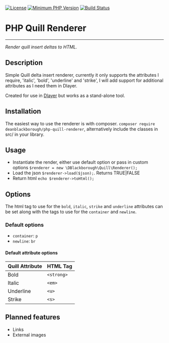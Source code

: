[![License](https://img.shields.io/badge/license-MIT-blue.svg)](https://github.com/Dlayer/dlayer/blob/master/LICENSE)
[![Minimum PHP Version](https://img.shields.io/badge/php-%3E%3D%205.6-8892BF.svg)](https://php.net/)
[![Build Status](https://travis-ci.org/deanblackborough/php-quill-renderer.svg?branch=master)](https://travis-ci.org/deanblackborough/php-quill-renderer)

# PHP Quill Renderer

---

*Render quill insert deltas to HTML.*

## Description

Simple Quill delta insert renderer, currently it only supports the attributes I require, 'italic', 'bold', 'underline' 
and 'strike', I will add support for additional attributes as I need them in Dlayer.

Created for use in [Dlayer](https://github.com/Dlayer/dlayer) but works as a stand-alone tool.

## Installation
 
The easiest way to use the renderer is with composer. ```composer require deanblackborough/php-quill-renderer```, 
alternatively include the classes in src/ in your library.
 
## Usage
* Instantiate the render, either use default option or pass in custom options ```$renderer = new \DBlackborough\Quill\Renderer();```
* Load the json ```$renderer->load($json);```. Returns TRUE|FALSE
* Return html ```echo $renderer->toHtml();```

## Options
The html tag to use for the `bold`, `italic`, `strike` and `underline` attributes can be set along with the tags to 
use for the `container` and `newline`.
 
### Default options

* `container`: `p`
*  `newline`: `br`

#### Default attribute options

Quill Attribute | HTML Tag
--- | --- 
Bold | `<strong>`
Italic | `<em>`
Underline | `<u>`
Strike | `<s>`

## Planned features

* Links
* External images
